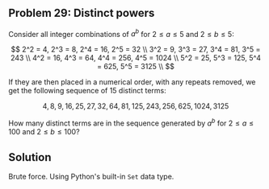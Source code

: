 ## Problem 29: Distinct powers

Consider all integer combinations of $a^b$ for $2 \le a \le 5$ and $2 \le b
\le 5$:

$$
2^2 = 4, 2^3 = 8, 2^4 = 16, 2^5 = 32 \\
3^2 = 9, 3^3 = 27, 3^4 = 81, 3^5 = 243 \\
4^2 = 16, 4^3 = 64, 4^4 = 256, 4^5 = 1024 \\
5^2 = 25, 5^3 = 125, 5^4 = 625, 5^5 = 3125 \\
$$

If they are then placed in a numerical order, with any repeats removed, we get
the following sequence of 15 distinct terms:

$$
4, 8, 9, 16, 25, 27, 32, 64, 81, 125, 243, 256, 625, 1024, 3125
$$

How many distinct terms are in the sequence generated by $a^b$ for $2 \le a
\le 100$ and $2 \le b \le 100$?


## Solution

Brute force. Using Python's built-in `Set` data type.
